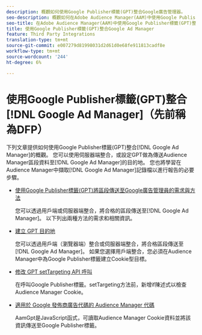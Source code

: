 ```yaml
---
description: 概觀如何使用Google Publisher標籤(GPT)整合Google廣告管理器。
seo-description: 概觀如何在Adobe Audience Manager(AAM)中使用Google Publisher標籤(GPT)整合Google Ad Manager。
seo-title: 在Adobe Audience Manager(AAM)中使用Google Publisher標籤(GPT)整合Google Ad Manager
title: 使用Google Publisher標籤(GPT)整合Google Ad Manager
feature: Third Party Integrations
translation-type: tm+mt
source-git-commit: e007279d81998031d2d61d0e68fe911813cadf8e
workflow-type: tm+mt
source-wordcount: '244'
ht-degree: 6%

---
```



# 使用Google Publisher標籤(GPT)整合[!DNL Google Ad Manager]（先前稱為DFP）

下列文章提供如何使用Google Publisher標籤(GPT)整合[!DNL Google Ad Manager]的概觀。 您可以使用伺服器端整合，或設定GPT做為傳送Audience Manager區段資料至[!DNL Google Ad Manager]的目的地。 您也將學習在Audience Manager中擷取[!DNL Google Ad Manager]記錄檔以進行報告的必要步驟。

* [使用Google Publisher標籤(GPT)將區段傳送至Google廣告管理員的需求與方法](/help/using/integration/gpt-aam-destination/gpt-aam-requirements.md)

   您可以透過用戶端或伺服器端整合，將合格的區段傳送至[!DNL Google Ad Manager]。 以下列出兩種方法的需求和相關資訊。

* [建立 GPT 目的地](/help/using/integration/gpt-aam-destination/gpt-aam-create-destination.md)

   您可以透過用戶端（瀏覽器端）整合或伺服器端整合，將合格區段傳送至[!DNL Google Ad Manager]。 如果您選擇用戶端整合，您必須在Audience Manager中為Google Publisher標籤建立Cookie型目標。

* [修改 GPT setTargeting API 呼叫](/help/using/integration/gpt-aam-destination/gpt-aam-modify-api.md)

   在呼叫Google Publisher標籤。setTargeting方法前，新增if陳述式以檢查Audience Manager Cookie。

* [適用於 Google 發佈商廣告代碼的 Audience Manager 代碼](/help/using/integration/gpt-aam-destination/gpt-aam-aamgpt-code.md)

   AamGpt是JavaScript函式，可讀取Audience Manager Cookie資料並將該資訊傳送至Google Publisher標籤。
